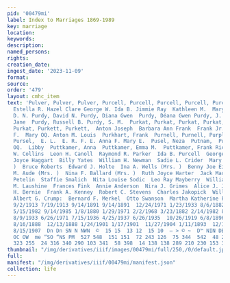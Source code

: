 ```yaml
---
pid: '00479mi'
label: Index to Marriages 1869-1989
key: marriage
location: 
keywords: 
description: 
named_persons: 
rights: 
creation_date: 
ingest_date: '2023-11-09'
format: 
source: 
order: '479'
layout: cmhc_item
text: 'Pulver, Pulver, Pulver, Purcell, Purcell, Purcell, Purcell, Purcell,  Ellen
  Estella R. Hazel Clare George W. Ida B. Jimmie Ray  Kathleen M.  Mary E.  Purdy,
  D. N. Purdy, David N. Purdy, Diana Gwen  Purdy, Déana Gwen Purdy, J. S. Purdy, Loretta
  Jane  Purdy, Russell B. Purdy, S. M.  Purkat, Purkat, Purkat, Purkat, Purkat, Purkat,
  Purkat, Purkett, Purkett,  Anton Joseph  Barbara Ann Frank  Frank Jr. Joseph J.  Josephine
  F.  Mary OQ. Anton M. Louis  Purkhart, Frank  Purnell, Purnell, Purple, Pursel,
  Pursel,  E. L.  E. R. F. E. Anna F. Mary E.  Pusel, Neza  Putnam,  Putney, Bernadine
  OQ.  Libby  Puttkamer, Anna  Puttkamer, Emma M.  Puttkamer, Frank Richard  Harvey
  W. Collins  Leon H. Canoll  Raymond R. Parker  Ida B. Purcell  George W. Purcell]  Shirley
  Joyce Haggart  Billy Yates  William H. Newman  Sadie L. Crider  Mary A. Cooper (Mrs.
  )  Bruce Roberts  Edward J. Holte  Ina A. Wells (Mrs. )  Benny Joe Eiland  Dorothy
  M. Aude (Mrs. )  Nina F. Ballard (Mrs. )  Ruth Joyce Harter  Jack Martin Williams  Jozefa
  Petelin  Staffie Smalich  Nita Louise Sodic  Leo Ray Mayberry  William H. Barnicoat  Josephine
  M. Laushine  Frances Fink  Annie Anderson  Nira J. Grimes  Alice J. Jones  Madge
  H. Bernie  Frank A. Kenney  Robert C. Stevens  Charles Jakopick  William N. Campbell
  Albert G. Crump:  Bernard F. Merkel  Otto Swanson  Martha Katherine Flovd  469  10/29/1912
  9/2/1913 7/19/1913 9/14/1891 9/14/1891  12/24/1971 1/23/1933 8/6/1882 2/7/1890 6/23/1896
  5/15/1982 9/14/1985 1/8/1880 1/29/1971 2/2/1968 3/23/1882 2/14/1982 8/5/1961  11/19/1905
  8/9/1933 6/26/1971 7/15/1936 4/25/1937 6/26/1935  10/26/1919 6/8/1896  10/15/1889
  8/16/1888  12/13/1888 1/24/1901 1/17/1901  11/27/1904 1/11/1893  12/13/1968 6/2/1901  11/20/1895
  8/15/1907  Dn Dn SN N NWN  ©  15 15  13 12  15 10  — > © ~  D™ NIN DBD TWA DCO CO
  OC OW  me “SO “NS PM  527 548  151 151  72 243 126  75 344  542  48 226 172 103  177
  323 255  24 316 340 290 103 341  58 398  14 138 138 289 210 230 153 319 398 '
thumbnail: "/img/derivatives/iiif/images/00479mi/full/250,/0/default.jpg"
full: 
manifest: "/img/derivatives/iiif/00479mi/manifest.json"
collection: life
---
```

